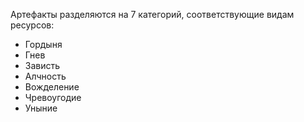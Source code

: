 Артефакты разделяются на 7 категорий, соответствующие видам ресурсов:
- Гордыня
- Гнев
- Зависть
- Алчность
- Вожделение
- Чревоугодие
- Уныние